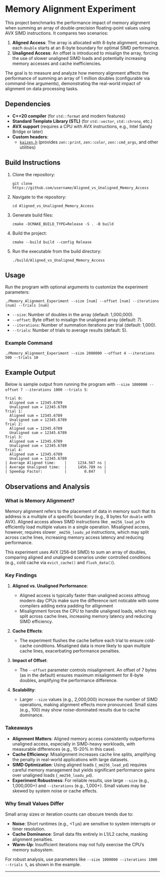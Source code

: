 
# Memory Alignment Experiment

This project benchmarks the performance impact of memory alignment when summing an array of double-precision floating-point values using AVX SIMD instructions. It compares two scenarios:

1. **Aligned Access**: The array is allocated with 8-byte alignment, ensuring each `double` starts at an 8-byte boundary for optimal SIMD performance.
2. **Unaligned Access**: An offset is introduced to misalign the array, forcing the use of slower unaligned SIMD loads and potentially increasing memory accesses and cache inefficiencies.

The goal is to measure and analyze how memory alignment affects the performance of summing an array of 1 million doubles (configurable via command-line arguments), demonstrating the real-world impact of alignment on data processing tasks.

## Dependencies

- **C++20 compiler** (for `std::format` and modern features)
- **Standard Template Library (STL)** (for `std::vector`, `std::chrono`, etc.)
- **AVX support** (requires a CPU with AVX instructions, e.g., Intel Sandy Bridge or later)
- **Custom headers**:
  - [`kaizen.h`](https://github.com/heinsaar/kaizen) (provides `zen::print`, `zen::color`, `zen::cmd_args`, and other utilities)

## Build Instructions

1. Clone the repository:
   ```
   git clone https://github.com/username/Aligned_vs_Unaligned_Memory_Access
   ```
2. Navigate to the repository:
   ```
   cd Aligned_vs_Unaligned_Memory_Access
   ```
3. Generate build files:
   ```
   cmake -DCMAKE_BUILD_TYPE=Release -S . -B build
   ```
4. Build the project:
   ```
   cmake --build build --config Release
   ```
5. Run the executable from the build directory:
   ```
   ./build/Aligned_vs_Unaligned_Memory_Access
   ```

## Usage

Run the program with optional arguments to customize the experiment parameters:

```
./Memory_Alignment_Experiment --size [num] --offset [num] --iterations [num] --trials [num]
```

- `--size`: Number of doubles in the array (default: 1,000,000).
- `--offset`: Byte offset to misalign the unaligned array (default: 7).
- `--iterations`: Number of summation iterations per trial (default: 1,000).
- `--trials`: Number of trials to average results (default: 5).

### Example Command
```
./Memory_Alignment_Experiment --size 2000000 --offset 4 --iterations 500 --trials 10
```

## Example Output

Below is sample output from running the program with `--size 1000000 --offset 7 --iterations 1000 --trials 5`:

```
Trial 0:
  Aligned sum = 12345.6789
  Unaligned sum = 12345.6789
Trial 1:
  Aligned sum = 12345.6789
  Unaligned sum = 12345.6789
Trial 2:
  Aligned sum = 12345.6789
  Unaligned sum = 12345.6789
Trial 3:
  Aligned sum = 12345.6789
  Unaligned sum = 12345.6789
Trial 4:
  Aligned sum = 12345.6789
  Unaligned sum = 12345.6789
| Average Aligned time:    |     1234.567 ns |
| Average Unaligned time:  |     1456.789 ns |
| Speedup Factor:          |        0.847    |
```

## Observations and Analysis

### What is Memory Alignment?

Memory alignment refers to the placement of data in memory such that its address is a multiple of a specific boundary (e.g., 8 bytes for `double` with AVX). Aligned access allows SIMD instructions like `_mm256_load_pd` to efficiently load multiple values in a single operation. Misaligned access, however, requires slower `_mm256_loadu_pd` instructions, which may split across cache lines, increasing memory access latency and reducing performance.

This experiment uses AVX (256-bit SIMD) to sum an array of doubles, comparing aligned and unaligned scenarios under controlled conditions (e.g., cold cache via `evict_cache()` and `flush_data()`).

### Key Findings

1. **Aligned vs. Unaligned Performance**:
   - Aligned access   is typically faster than unaligned access althoug modern day CPUs make sure the difference isnt noticable with some compilers adding extra padding for allignment
   - Misalignment forces the CPU to handle unaligned loads, which may split across cache lines, increasing memory latency and reducing SIMD efficiency.

2. **Cache Effects**:
   - The experiment flushes the cache before each trial to ensure cold-cache conditions. Misaligned data is more likely to span multiple cache lines, exacerbating performance penalties.

3. **Impact of Offset**:
   - The `--offset` parameter controls misalignment. An offset of 7 bytes (as in the default) ensures maximum misalignment for 8-byte doubles, amplifying the performance difference.

4. **Scalability**:
   - Larger `--size` values (e.g., 2,000,000) increase the number of SIMD operations, making alignment effects more pronounced. Small sizes (e.g., 100) may show noise-dominated results due to cache dominance.

### Takeaways

- **Alignment Matters**: Aligned memory access consistently outperforms unaligned access, especially in SIMD-heavy workloads, with measurable differences (e.g., 15-20% in this case).
- **Cache Efficiency**: Misalignment increases cache line splits, amplifying the penalty in real-world applications with large datasets.
- **SIMD Optimization**: Using aligned loads (`_mm256_load_pd`) requires careful memory management but yields significant performance gains over unaligned loads (`_mm256_loadu_pd`).
- **Experiment Robustness**: For reliable results, use large `--size` (e.g., 1,000,000+) and `--iterations` (e.g., 1,000+). Small values may be skewed by system noise or cache effects.

### Why Small Values Differ

Small array sizes or iteration counts can obscure trends due to:
- **Noise**: Short runtimes (e.g., <1 µs) are sensitive to system interrupts or timer resolution.
- **Cache Dominance**: Small data fits entirely in L1/L2 cache, masking alignment penalties.
- **Warm-Up**: Insufficient iterations may not fully exercise the CPU’s memory subsystem.

For robust analysis, use parameters like `--size 1000000 --iterations 1000 --trials 5`, as shown in the example.

---
